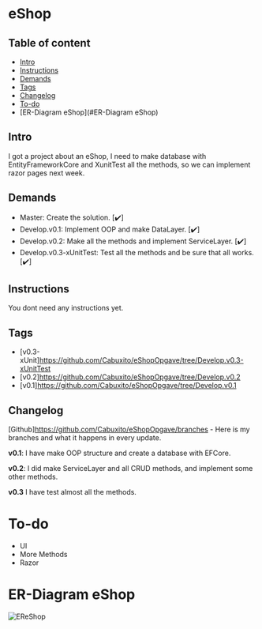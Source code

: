 # eShop
## Table of content

* [Intro](#Intro)
* [Instructions](#Instructions)
* [Demands](#Demands)
* [Tags](#Tags)
* [Changelog](#Changelog)
* [To-do](#To-do)
* [ER-Diagram eShop](#ER-Diagram eShop)

## Intro

I got a project about an eShop, I need to make database with EntityFrameworkCore and XunitTest all the methods, so we can implement razor pages next week.

## Demands 

<ul>
  <li> Master: Create the solution. [✔️]</li> 
  <li> Develop.v0.1: Implement OOP and make DataLayer. [✔️]</li> 
  <li> Develop.v0.2: Make all the methods and implement ServiceLayer. [✔️]</li>
  <li> Develop.v0.3-xUnitTest: Test all the methods and be sure that all works. [✔️]</li>
</ul>

## Instructions

You dont need any instructions yet.

## Tags


* [v0.3-xUnit]https://github.com/Cabuxito/eShopOpgave/tree/Develop.v0.3-xUnitTest
* [v0.2]https://github.com/Cabuxito/eShopOpgave/tree/Develop.v0.2
* [v0.1]https://github.com/Cabuxito/eShopOpgave/tree/Develop.v0.1

## Changelog

[Github]https://github.com/Cabuxito/eShopOpgave/branches - Here is my branches and what it happens in every update.

**v0.1**:
I have make OOP structure and create a database with EFCore.

**v0.2**:
I did make ServiceLayer and all CRUD methods, and implement some other methods.

**v0.3**
I have test almost all the methods.



# To-do
* UI
* More Methods
* Razor


# ER-Diagram eShop

![EReShop](https://user-images.githubusercontent.com/89253662/232865621-2eb3a124-3cd4-461f-be49-13de25a9182c.PNG)

